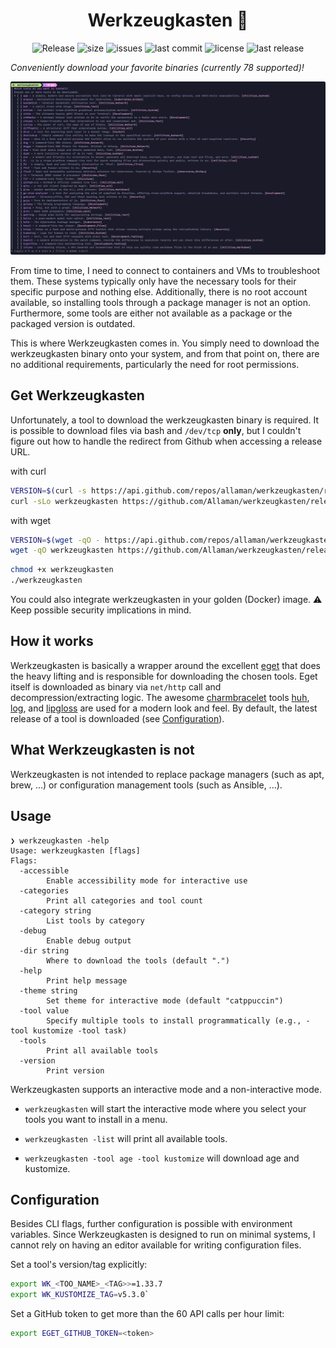 <h1 align="center">Werkzeugkasten 🧰</h1>

<div align="center">
  <p>
    <img src="https://github.com/Allaman/werkzeugkasten/actions/workflows/release.yaml/badge.svg" alt="Release"/>
    <img src="https://img.shields.io/github/repo-size/Allaman/werkzeugkasten" alt="size"/>
    <img src="https://img.shields.io/github/issues/Allaman/werkzeugkasten" alt="issues"/>
    <img src="https://img.shields.io/github/last-commit/Allaman/werkzeugkasten" alt="last commit"/>
    <img src="https://img.shields.io/github/license/Allaman/werkzeugkasten" alt="license"/>
    <img src="https://img.shields.io/github/v/release/Allaman/werkzeugkasten?sort=semver" alt="last release"/>
  </p>
</div>

_Conveniently download your favorite binaries (currently 78 supported)!_

![](./screenshot.png)

From time to time, I need to connect to containers and VMs to troubleshoot them. These systems typically only have the necessary tools for their specific purpose and nothing else. Additionally, there is no root account available, so installing tools through a package manager is not an option. Furthermore, some tools are either not available as a package or the packaged version is outdated.

This is where Werkzeugkasten comes in. You simply need to download the werkzeugkasten binary onto your system, and from that point on, there are no additional requirements, particularly the need for root permissions.

## Get Werkzeugkasten

Unfortunately, a tool to download the werkzeugkasten binary is required. It is possible to download files via bash and `/dev/tcp` **only**, but I couldn't figure out how to handle the redirect from Github when accessing a release URL.

with curl

```sh
VERSION=$(curl -s https://api.github.com/repos/allaman/werkzeugkasten/releases/latest | grep tag_name | cut -d '"' -f 4)
curl -sLo werkzeugkasten https://github.com/Allaman/werkzeugkasten/releases/download/${VERSION}/werkzeugkasten_${VERSION}_$(uname -s)_$(uname -m)
```

with wget

```sh
VERSION=$(wget -qO - https://api.github.com/repos/allaman/werkzeugkasten/releases/latest | grep tag_name | cut -d '"' -f 4)
wget -qO werkzeugkasten https://github.com/Allaman/werkzeugkasten/releases/download/${VERSION}/werkzeugkasten_${VERSION}_$(uname -s)_$(uname -m)
```

```sh
chmod +x werkzeugkasten
./werkzeugkasten
```

You could also integrate werkzeugkasten in your golden (Docker) image. ⚠️ Keep possible security implications in mind.

## How it works

Werkzeugkasten is basically a wrapper around the excellent [eget](https://github.com/zyedidia/eget) that does the heavy lifting and is responsible for downloading the chosen tools. Eget itself is downloaded as binary via `net/http` call and decompression/extracting logic. The awesome [charmbracelet](https://github.com/charmbracelet) tools [huh](https://github.com/charmbracelet/huh), [log](https://github.com/charmbracelet/log), and [lipgloss](https://github.com/charmbracelet/lipgloss) are used for a modern look and feel. By default, the latest release of a tool is downloaded (see [Configuration](#configuration)).

## What Werkzeugkasten is not

Werkzeugkasten is not intended to replace package managers (such as apt, brew, ...) or configuration management tools (such as Ansible, ...).

## Usage

```
❯ werkzeugkasten -help
Usage: werkzeugkasten [flags]
Flags:
  -accessible
        Enable accessibility mode for interactive use
  -categories
        Print all categories and tool count
  -category string
        List tools by category
  -debug
        Enable debug output
  -dir string
        Where to download the tools (default ".")
  -help
        Print help message
  -theme string
        Set theme for interactive mode (default "catppuccin")
  -tool value
        Specify multiple tools to install programmatically (e.g., -tool kustomize -tool task)
  -tools
        Print all available tools
  -version
        Print version
```

Werkzeugkasten supports an interactive mode and a non-interactive mode.

- `werkzeugkasten` will start the interactive mode where you select your tools you want to install in a menu.

- `werkzeugkasten -list` will print all available tools.

- `werkzeugkasten -tool age -tool kustomize` will download age and kustomize.

## Configuration

Besides CLI flags, further configuration is possible with environment variables. Since Werkzeugkasten is designed to run on minimal systems, I cannot rely on having an editor available for writing configuration files.

Set a tool's version/tag explicitly:

```sh
export WK_<TOO_NAME>_<TAG>>=1.33.7
export WK_KUSTOMIZE_TAG=v5.3.0`
```

Set a GitHub token to get more than the 60 API calls per hour limit:

```sh
export EGET_GITHUB_TOKEN=<token>
```
